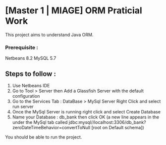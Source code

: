 # [Master 1 | MIAGE] ORM Praticial Work

This project aims to understand Java ORM.

### Prerequisite : 

Netbeans 8.2
MySQL 5.7 


## Steps to follow : 

1. Use Netbeans IDE
2. Go to Tool > Server then Add a Glassfish Server with the default configuration
3. Go to the Services Tab : DataBase > MySql Server Right Click and select run server
4. Once the MySql Server is running right click and select Create Database 
5. Name your Database : db_bank then click OK (a new line appears in the under the MySql tab called jdbc:mysql//localhost:3306/db_bank?zeroDateTimeBehavior=convertToNull [root on Default schema]) 

You should be able to run the project. 
